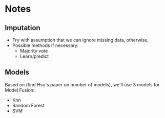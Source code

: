 # Notes
## Imputation
* Try with assumption that we can ignore missing data, otherwise,
* Possible methods if necessary:
    * Majority vote 
    * Learn/predict
    
## Models
 Based on (find Hsu's paper on number of models), we'll use 3 models for Model Fusion:
 * Knn
 * Random Forest
 * SVM